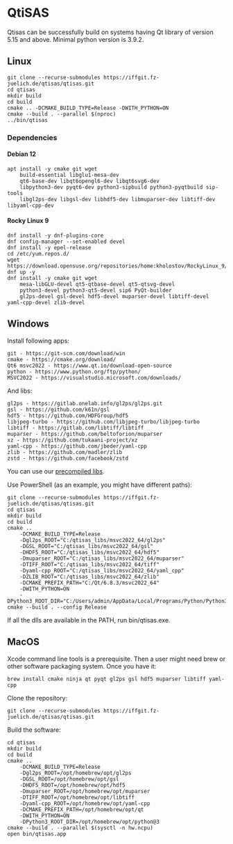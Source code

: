 # QtiSAS

Qtisas can be successfully build on systems having Qt library of version 5.15
and above. Minimal python version is 3.9.2.

## Linux

    git clone --recurse-submodules https://iffgit.fz-juelich.de/qtisas/qtisas.git
    cd qtisas
    mkdir build
    cd build
    cmake .. -DCMAKE_BUILD_TYPE=Release -DWITH_PYTHON=ON
    cmake --build . --parallel $(nproc)
    ../bin/qtisas

### Dependencies

#### Debian 12

    apt install -y cmake git wget
        build-essential libglu1-mesa-dev
        qt6-base-dev libqt6opengl6-dev libqt6svg6-dev
        libpython3-dev pyqt6-dev python3-sipbuild python3-pyqtbuild sip-tools
        libgl2ps-dev libgsl-dev libhdf5-dev libmuparser-dev libtiff-dev libyaml-cpp-dev

#### Rocky Linux 9

    dnf install -y dnf-plugins-core
    dnf config-manager --set-enabled devel
    dnf install -y epel-release
    cd /etc/yum.repos.d/
    wget https://download.opensuse.org/repositories/home:kholostov/RockyLinux_9/home:kholostov.repo
    dnf up -y
    dnf install -y cmake git wget
        mesa-libGLU-devel qt5-qtbase-devel qt5-qtsvg-devel
        python3-devel python3-qt5-devel sip6 PyQt-builder
        gl2ps-devel gsl-devel hdf5-devel muparser-devel libtiff-devel yaml-cpp-devel zlib-devel

## Windows

Install following apps:

    git - https://git-scm.com/download/win
    cmake - https://cmake.org/download/
    Qt6 msvc2022 - https://www.qt.io/download-open-source
    python - https://www.python.org/ftp/python/
    MSVC2022 - https://visualstudio.microsoft.com/downloads/

And libs:

    gl2ps - https://gitlab.onelab.info/gl2ps/gl2ps.git
    gsl - https://github.com/k61n/gsl
    hdf5 - https://github.com/HDFGroup/hdf5
    libjpeg-turbo - https://github.com/libjpeg-turbo/libjpeg-turbo
    libtiff - https://gitlab.com/libtiff/libtiff
    muparser - https://github.com/beltoforion/muparser
    xz - https://github.com/tukaani-project/xz
    yaml-cpp - https://github.com/jbeder/yaml-cpp
    zlib - https://github.com/madler/zlib
    zstd - https://github.com/facebook/zstd

You can use our [precompiled libs](https://iffgit.fz-juelich.de/qtisas/win-libs/-/releases).

Use PowerShell (as an example, you might have different paths):

    git clone --recurse-submodules https://iffgit.fz-juelich.de/qtisas/qtisas.git
    cd qtisas
    mkdir build
    cd build
    cmake ..
        -DCMAKE_BUILD_TYPE=Release
        -Dgl2ps_ROOT="C:/qtisas_libs/msvc2022_64/gl2ps"
        -DGSL_ROOT="C:/qtisas_libs/msvc2022_64/gsl"
        -DHDF5_ROOT="C:/qtisas_libs/msvc2022_64/hdf5"
        -Dmuparser_ROOT="C:/qtisas_libs/msvc2022_64/muparser"
        -DTIFF_ROOT="C:/qtisas_libs/msvc2022_64/tiff"
        -Dyaml-cpp_ROOT="C:/qtisas_libs/msvc2022_64/yaml_cpp"
        -DZLIB_ROOT="C:/qtisas_libs/msvc2022_64/zlib"
        -DCMAKE_PREFIX_PATH="C:/Qt/6.8.3/msvc2022_64"
        -DWITH_PYTHON=ON
        -DPython3_ROOT_DIR="C:/Users/admin/AppData/Local/Programs/Python/Python312"
    cmake --build . --config Release

If all the dlls are available in the PATH, run bin/qtisas.exe.

## MacOS

Xcode command line tools is a prerequisite. Then a user might need brew or other
software packaging system. Once you have it:

    brew install cmake ninja qt pyqt gl2ps gsl hdf5 muparser libtiff yaml-cpp

Clone the repository:

    git clone --recurse-submodules https://iffgit.fz-juelich.de/qtisas/qtisas.git

Build the software:

    cd qtisas
    mkdir build
    cd build
    cmake ..
        -DCMAKE_BUILD_TYPE=Release
        -Dgl2ps_ROOT=/opt/homebrew/opt/gl2ps
        -DGSL_ROOT=/opt/homebrew/opt/gsl
        -DHDF5_ROOT=/opt/homebrew/opt/hdf5
        -Dmuparser_ROOT=/opt/homebrew/opt/muparser
        -DTIFF_ROOT=/opt/homebrew/opt/libtiff
        -Dyaml-cpp_ROOT=/opt/homebrew/opt/yaml-cpp
        -DCMAKE_PREFIX_PATH=/opt/homebrew/opt/qt
        -DWITH_PYTHON=ON
        -DPython3_ROOT_DIR=/opt/homebrew/opt/python@3
    cmake --build . --parallel $(sysctl -n hw.ncpu)
    open bin/qtisas.app
